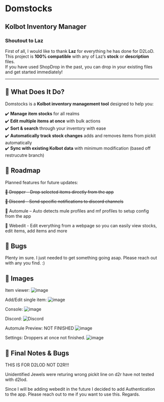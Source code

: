 # Domstocks
## Kolbot Inventory Manager

### **Shoutout to Laz**
First of all, I would like to thank **Laz** for everything he has done for D2LoD.  
This project is **100% compatible** with any of Laz’s **stock** or **description** files.  
If you have used ShopDrop in the past, you can drop in your existing files and get started immediately!

---

## **📌 What Does It Do?**
Domstocks is a **Kolbot inventory management tool** designed to help you:

✔️ **Manage item stocks** for all realms  
✔️ **Edit multiple items at once** with bulk actions  
✔️ **Sort & search** through your inventory with ease  
✔️ **Automatically track stock changes** adds and removes items from pickit automatically  
✔️ **Sync with existing Kolbot data** with minimum modification (based off restrucutre branch)

## **📌 Roadmap**

Planned features for future updates:

~~🔹 Dropper – Drop selected items directly from the app~~

~~🔹 Discord – Send specific notifications to discord channels~~

🔹 Automule – Auto detects mule profiles and mf profiles to setup config from the app

🔹 Webedit - Edit everything from a webpage so you can easily view stocks, edit items, add items and more


## **📌 Bugs**
Plenty im sure.  I just needed to get something going asap.  Please reach out with any you find. :)

## **📌 Images**

Item viewer:
![image](https://github.com/user-attachments/assets/5cbe45bb-a84f-4446-8ced-0d8262253e66)

Add/Edit single item:
![image](https://github.com/user-attachments/assets/19647fe1-d872-4249-8497-8bf5fe6b956d)

Console:
![image](https://github.com/user-attachments/assets/401b1434-f143-408c-96a0-7761e5a83f9b)

Discord:
![Discord](https://github.com/user-attachments/assets/59844912-de1f-4141-982b-3d69846c150e)


Automule Preview:  NOT FINISHED
![image](https://github.com/user-attachments/assets/c9b9f25a-6dd6-48b2-8e8a-b3d143445cfc)

Settings:  Droppers at once not finished.
![image](https://github.com/user-attachments/assets/48d64abe-e187-426e-8f9b-974e751148fa)


## **📌 Final Notes & Bugs**

THIS IS FOR D2LOD NOT D2R!!!


Unidentified Jewels were returing wrong pickit line on d2r have not tested with d2lod.

Since I will be adding webedit in the future I decided to add Authentication to the app.  Please reach out to me if you want to use this.  Regards.
